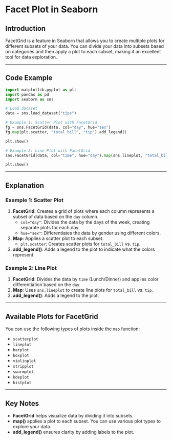 # Facet Plot in Seaborn

## Introduction
FacetGrid is a feature in Seaborn that allows you to create multiple plots for different subsets of your data. You can divide your data into subsets based on categories and then apply a plot to each subset, making it an excellent tool for data exploration.

---

## Code Example

```python
import matplotlib.pyplot as plt
import pandas as pd
import seaborn as sns

# Load dataset
data = sns.load_dataset("tips")

# Example 1: Scatter Plot with FacetGrid
fg = sns.FacetGrid(data, col="day", hue="sex")
fg.map(plt.scatter, "total_bill", "tip").add_legend()

plt.show()

# Example 2: Line Plot with FacetGrid
sns.FacetGrid(data, col="time", hue="day").map(sns.lineplot, "total_bill", "tip").add_legend()

plt.show()
```

---

## Explanation

### Example 1: Scatter Plot
1. **FacetGrid**: Creates a grid of plots where each column represents a subset of data based on the `day` column.
   - `col="day"`: Divides the data by the days of the week, creating separate plots for each day.
   - `hue="sex"`: Differentiates the data by gender using different colors.
2. **Map**: Applies a scatter plot to each subset.
   - `plt.scatter`: Creates scatter plots for `total_bill` vs. `tip`.
3. **add_legend()**: Adds a legend to the plot to indicate what the colors represent.

### Example 2: Line Plot
1. **FacetGrid**: Divides the data by `time` (Lunch/Dinner) and applies color differentiation based on the `day`.
2. **Map**: Uses `sns.lineplot` to create line plots for `total_bill` vs. `tip`.
3. **add_legend()**: Adds a legend to the plot.

---

## Available Plots for FacetGrid
You can use the following types of plots inside the `map` function:
- `scatterplot`
- `lineplot`
- `barplot`
- `boxplot`
- `violinplot`
- `stripplot`
- `swarmplot`
- `kdeplot`
- `histplot`

---

## Key Notes
- **FacetGrid** helps visualize data by dividing it into subsets.
- **map()** applies a plot to each subset. You can use various plot types to explore your data.
- **add_legend()** ensures clarity by adding labels to the plot.

